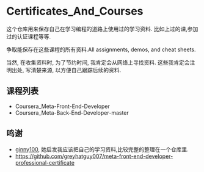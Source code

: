 # Certificates_And_Courses

这个仓库用来保存自己在学习编程的道路上使用过的学习资料.
比如上过的课,参加过的认证课程等等.

争取能保存在这些课程的所有资料.All assignments, demos, and cheat sheets.

当然, 在收集资料时, 为了节约时间, 我肯定会从网络上寻找资料.
这些我肯定会注明出处, 写清楚来源, 以方便自己跟踪后续的资料.

## 课程列表

- Coursera_Meta-Front-End-Developer
- Coursera_Meta-Back-End-Developer-master

## 鸣谢

- [ginny100](https://github.com/ginny100), 她启发我应该把自己的学习资料,比较完整的整理在一个仓库里.
- https://github.com/greyhatguy007/meta-front-end-developer-professional-certificate